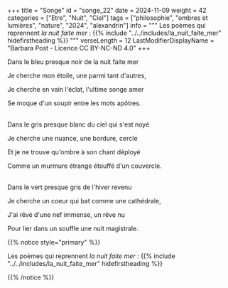 +++
title = "Songe"
id = "songe_22"
date = 2024-11-09
weight = 42
categories = ["Etre", "Nuit", "Ciel"]
tags = ["philosophie", "ombres et lumières", "nature", "2024", "alexandrin"]
info = """
Les poèmes qui reprennent _la nuit faite mer_ :
{{% include "../../includes/la_nuit_faite_mer" hidefirstheading %}}
"""
verseLength = 12
LastModifierDisplayName = "Barbara Post - Licence CC BY-NC-ND 4.0"
+++

Dans le bleu presque noir de la nuit faite mer

Je cherche mon étoile, une parmi tant d'autres,

Je cherche en vain l'éclat, l'ultime songe amer

Se moque d'un soupir entre les mots apôtres.

 \
Dans le gris presque blanc du ciel qui s'est noyé

Je cherche une nuance, une bordure, cercle

Et je ne trouve qu'ombre à son chant déployé

Comme un murmure étrange étouffé d'un couvercle.

 \
Dans le vert presque gris de l'hiver revenu

Je cherche un coeur qui bat comme une cathédrale,

J'ai rêvé d'une nef immense, un rêve nu

Pour lier dans un souffle une nuit magistrale.

{{% notice style="primary" %}}

Les poèmes qui reprennent _la nuit faite mer_ :
{{% include "../../includes/la_nuit_faite_mer" hidefirstheading %}}

{{% /notice %}}
